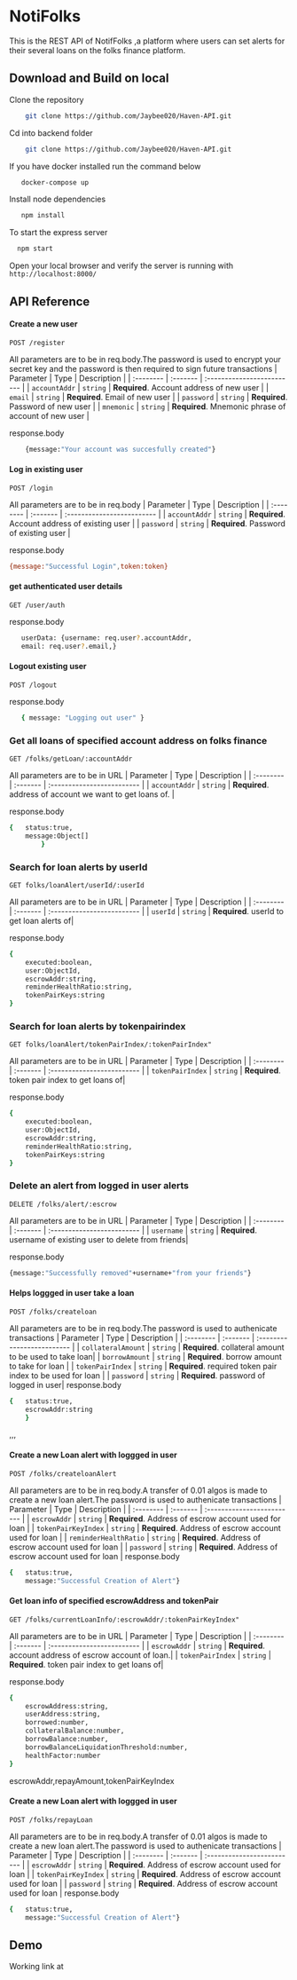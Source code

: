 
# NotiFolks

This is the REST API of NotifFolks ,a platform where users can set alerts for their several loans on the folks finance platform.
## Download and Build on local
Clone the repository
```bash
    git clone https://github.com/Jaybee020/Haven-API.git
```

Cd into backend folder
```bash
    git clone https://github.com/Jaybee020/Haven-API.git
```

If you have docker installed run the command below
```bash
   docker-compose up
```

Install node dependencies
```bash
   npm install
```

To start the express server 

```bash
  npm start
```

Open your local browser and verify the server is running with `http://localhost:8000/`


## API Reference

#### Create a new user 

```http
POST /register
```
All parameters are to be in req.body.The password is used to encrypt your secret key and the password is then required to sign future transactions
| Parameter | Type     | Description                |
| :-------- | :------- | :------------------------- |
| `accountAddr` | `string` | **Required**. Account address of new user |
| `email` | `string` | **Required**. Email of new user |
| `password` | `string` | **Required**. Password of new user |
| `mnemonic` | `string` | **Required**. Mnemonic phrase of account of new user |

response.body
```bash
    {message:"Your account was succesfully created"}
```

#### Log in existing user
```http
POST /login
```
All parameters are to be in req.body
| Parameter | Type     | Description                |
| :-------- | :------- | :------------------------- |
| `accountAddr` | `string` | **Required**. Account address of existing user |
| `password` | `string` | **Required**. Password of existing user |

response.body
```bash
{message:"Successful Login",token:token}
```
#### get authenticated user details
```http
GET /user/auth
```
response.body
```bash
   userData: {username: req.user?.accountAddr,
   email: req.user?.email,}
```

#### Logout existing user
```http
POST /logout
```
response.body
```bash
   { message: "Logging out user" }
```

### Get all loans of specified account address on folks finance
```http
GET /folks/getLoan/:accountAddr
```
All parameters are to be in URL
| Parameter | Type     | Description                |
| :-------- | :------- | :------------------------- |
| `accountAddr` | `string` | **Required**. address of account we want to get loans of. |

response.body
```bash
{   status:true,
    message:Object[]
        }
```


### Search for loan alerts by userId
```http
GET folks/loanAlert/userId/:userId
```
All parameters are to be in URL
| Parameter | Type     | Description                |
| :-------- | :------- | :------------------------- |
| `userId` | `string` | **Required**. userId to get loan alerts of|

response.body
```bash
{   
    executed:boolean,
    user:ObjectId,
    escrowAddr:string,
    reminderHealthRatio:string,
    tokenPairKeys:string
}
```


### Search for loan alerts by tokenpairindex
```http
GET folks/loanAlert/tokenPairIndex/:tokenPairIndex"
```
All parameters are to be in URL
| Parameter | Type     | Description                |
| :-------- | :------- | :------------------------- |
| `tokenPairIndex` | `string` | **Required**. token pair index to get loans of|

response.body
```bash
{   
    executed:boolean,
    user:ObjectId,
    escrowAddr:string,
    reminderHealthRatio:string,
    tokenPairKeys:string
}
```


### Delete an alert from logged in user alerts
```http
DELETE /folks/alert/:escrow
```
All parameters are to be in URL
| Parameter | Type     | Description                |
| :-------- | :------- | :------------------------- |
| `username` | `string` | **Required**. username of existing user to delete from friends|

response.body
```bash
{message:"Successfully removed"+username+"from your friends"}
```


#### Helps loggged in user take a loan
```http
POST /folks/createloan
```
All parameters are to be in req.body.The password is used to authenicate transactions
| Parameter | Type     | Description                |
| :-------- | :------- | :------------------------- |
| `collateralAmount` | `string` | **Required**. collateral amount to be used to take loan|
| `borrowAmount` | `string` | **Required**. borrow amount to take for loan |
| `tokenPairIndex` | `string` | **Required**. required token pair index to be used for loan |
| `password` | `string` | **Required**. password of logged in user|
response.body
```bash
{   status:true,
    escrowAddr:string
    }
```

,,,

#### Create a new Loan alert with loggged in user
```http
POST /folks/createloanAlert
```
All parameters are to be in req.body.A transfer of 0.01 algos is made to create a new loan alert.The password is used to authenicate transactions
| Parameter | Type     | Description                |
| :-------- | :------- | :------------------------- |
| `escrowAddr` | `string` | **Required**. Address of escrow account used for loan |
| `tokenPairKeyIndex` | `string` | **Required**. Address of escrow account used for loan |
| `reminderHealthRatio` | `string` | **Required**. Address of escrow account used for loan |
| `password` | `string` | **Required**. Address of escrow account used for loan |
response.body
```bash
{   status:true,
    message:"Successful Creation of Alert"}
```

#### Get loan info of specified escrowAddress and tokenPair
```http
GET /folks/currentLoanInfo/:escrowAddr/:tokenPairKeyIndex"
```
All parameters are to be in URL
| Parameter | Type     | Description                |
| :-------- | :------- | :------------------------- |
| `escrowAddr` | `string` | **Required**. account address of escrow account of loan.|
| `tokenPairIndex` | `string` | **Required**. token pair index to get loans of|

response.body
```bash
{   
    escrowAddress:string,
    userAddress:string,
    borrowed:number,
    collateralBalance:number,
    borrowBalance:number,
    borrowBalanceLiquidationThreshold:number,
    healthFactor:number
}
```


escrowAddr,repayAmount,tokenPairKeyIndex

#### Create a new Loan alert with loggged in user
```http
POST /folks/repayLoan
```
All parameters are to be in req.body.A transfer of 0.01 algos is made to create a new loan alert.The password is used to authenicate transactions
| Parameter | Type     | Description                |
| :-------- | :------- | :------------------------- |
| `escrowAddr` | `string` | **Required**. Address of escrow account used for loan |
| `tokenPairKeyIndex` | `string` | **Required**. Address of escrow account used for loan |
| `password` | `string` | **Required**. Address of escrow account used for loan |
response.body
```bash
{   status:true,
    message:"Successful Creation of Alert"}
```

## Demo
Working link at 



